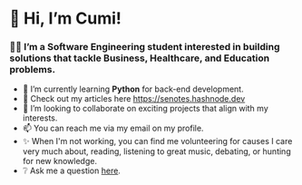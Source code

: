 # 👋 Hi, I’m Cumi! 
### 👩‍💻 **I’m a Software Engineering student interested in building solutions that tackle Business, Healthcare, and Education problems.**
- 🌱 I’m currently learning **Python** for back-end development.
- 📝 Check out my articles here <https://senotes.hashnode.dev>
- 💞️ I’m looking to collaborate on exciting projects that align with my interests.
- 📫 You can reach me via my email on my profile.
- ✨ When I'm not working, you can find me volunteering for causes I care very much about, reading, listening to great music, debating, or hunting for new knowledge.
- ❔ Ask me a question [here](https://github.com/CtripleU/CtripleU/pulls?q=is%3Apr+is%3Aopen).

<!---
CtripleU/CtripleU is a ✨ special ✨ repository because its `README.md` (this file) appears on your GitHub profile.
You can click the Preview link to take a look at your changes.
--->
